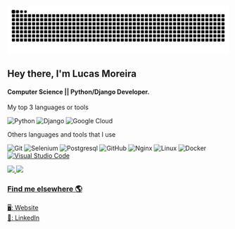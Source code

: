 
<!--
**moreiralucas/moreiralucas** is a ✨ _special_ ✨ repository because its `README.md` (this file) appears on your GitHub profile.

Here are some ideas to get you started:

- 🔭 I’m currently working on ...
- 🌱 I’m currently learning ...
- 👯 I’m looking to collaborate on ...
- 🤔 I’m looking for help with ...
- 💬 Ask me about ...
- 📫 How to reach me: ...
- 😄 Pronouns: ...
- ⚡ Fun fact: ...
-->

![Snake animation](https://github.com/moreiralucas/moreiralucas/blob/output/github-contribution-grid-snake.svg)


## Hey there, I'm Lucas Moreira 
#### Computer Science || Python/Django Developer.

My top 3 languages or tools

![Python](https://img.shields.io/badge/-Python-000000?style=flat&logo=python&logoColor=yellow)
![Django](https://img.shields.io/badge/-Django-000000?style=flat&logo=django)
![Google Cloud](https://img.shields.io/badge/-Googlecloud-000000?style=flat&logo=googlecloud)

Others languages and tools that I use

![Git](https://img.shields.io/badge/-Git-222222?style=flat&logo=git&logoColor=F05032)
![Selenium](https://img.shields.io/badge/-Selenium-000000?style=flat&logo=selenium)
![Postgresql](https://img.shields.io/badge/-Postgresql-000000?style=flat&logo=postgresql)
![GitHub](https://img.shields.io/badge/-GitHub-222222?style=flat&logo=github&logoColor=181717)
![Nginx](https://img.shields.io/badge/-Nginx-222222?style=flat&logo=Nginx&logoColor=white&logoColor=0052CC)
![Linux](https://img.shields.io/badge/-Linux-222222?style=flat&logo=linux&logoColor=FCC624)
![Docker](https://img.shields.io/badge/-Docker-222222?style=flat&logo=Docker&logoColor=1575F9)
[![Visual Studio Code](https://img.shields.io/badge/-VSCode-444444?style=flat&logo=visual-studio-code&logoColor=007ACC)](https://github.com/microsoft/vscode)


<div>
  <a href="https://github.com/moreiralucas">
  <img height="180em" src="https://github-readme-stats.vercel.app/api?username=moreiralucas&show_icons=true&theme=dracula&include_all_commits=true&count_private=true"/>
  <img height="180em" src="https://github-readme-stats.vercel.app/api/top-langs/?username=moreiralucas&layout=compact&hide=tex&langs_count=7&theme=dracula"/>
</div>

<!--
[![willianrod's wakatime stats](https://github-readme-stats.vercel.app/api/wakatime?username=moreiralucas)](https://github.com/anuraghazra/github-readme-stats)
-->



### Find me elsewhere 🌎

[🖥: Website](https://moreiralucas.github.io/) <br>
[💼: LinkedIn](https://www.linkedin.com/in/moreiralucascc/) <br>

<!-- ![Profile views](https://gpvc.arturio.dev/moreiralucas)    -->
